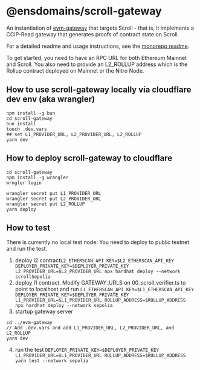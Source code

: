 # @ensdomains/scroll-gateway

An instantiation of [evm-gateway](https://github.com/ensdomains/evmgateway/tree/main/evm-gateway) that targets Scroll - that is, it implements a CCIP-Read gateway that generates proofs of contract state on Scroll.

For a detailed readme and usage instructions, see the [monorepo readme](https://github.com/ensdomains/evmgateway/tree/main).

To get started, you need to have an RPC URL for both Ethereum Mainnet and Scroll. You also need to provide an L2_ROLLUP address which is the Rollup contract deployed on Mainnet or the Nitro Node.

## How to use scroll-gateway locally via cloudflare dev env (aka wrangler)

```
npm install -g bun
cd scroll-gateway
bun install
touch .dev.vars
## set L1_PROVIDER_URL, L2_PROVIDER_URL, L2_ROLLUP
yarn dev
```

## How to deploy scroll-gateway to cloudflare

```
cd scroll-gateway
npm install -g wrangler
wrngler login

wrangler secret put L1_PROVIDER_URL
wrangler secret put L2_PROVIDER_URL
wrangler secret put L2_ROLLUP
yarn deploy
```

## How to test

There is currently no local test node. You need to deploy to public testnet and run the test.
1. deploy l2 contract`L2_ETHERSCAN_API_KEY=$L2_ETHERSCAN_API_KEY DEPLOYER_PRIVATE_KEY=$DEPLOYER_PRIVATE_KEY L2_PROVIDER_URL=$L2_PROVIDER_URL npx hardhat deploy --network scrollSepolia`
2. deploy l1 contract. Modify GATEWAY_URLS on 00_scroll_verifier.ts to point to localhost and run  `L1_ETHERSCAN_API_KEY=$L1_ETHERSCAN_API_KEY DEPLOYER_PRIVATE_KEY=$DEPLOYER_PRIVATE_KEY L1_PROVIDER_URL=$L1_PROVIDER_URL ROLLUP_ADDRESS=$ROLLUP_ADDRESS  npx hardhat deploy --network sepolia`
3. startup gateway server
```
cd ../evm-gateway
// Add .dev.vars and add L1_PROVIDER_URL, L2_PROVIDER_URL, and L2_ROLLUP
yarn dev
```
4. run the test `DEPLOYER_PRIVATE_KEY=$DEPLOYER_PRIVATE_KEY L1_PROVIDER_URL=$L1_PROVIDER_URL ROLLUP_ADDRESS=$ROLLUP_ADDRESS yarn test --network sepolia`
